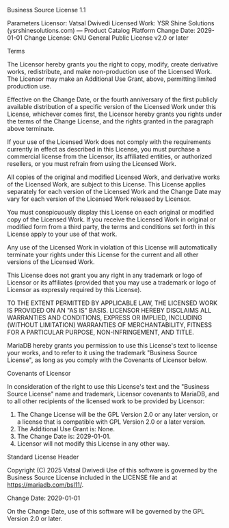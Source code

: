 Business Source License 1.1

Parameters
Licensor: Vatsal Dwivedi
Licensed Work: YSR Shine Solutions (ysrshinesolutions.com) — Product Catalog Platform
Change Date: 2029-01-01
Change License: GNU General Public License v2.0 or later

Terms

The Licensor hereby grants you the right to copy, modify, create derivative works,
redistribute, and make non-production use of the Licensed Work. The Licensor may
make an Additional Use Grant, above, permitting limited production use.

Effective on the Change Date, or the fourth anniversary of the first publicly
available distribution of a specific version of the Licensed Work under this License,
whichever comes first, the Licensor hereby grants you rights under the terms of the
Change License, and the rights granted in the paragraph above terminate.

If your use of the Licensed Work does not comply with the requirements currently in
effect as described in this License, you must purchase a commercial license from the
Licensor, its affiliated entities, or authorized resellers, or you must refrain from
using the Licensed Work.

All copies of the original and modified Licensed Work, and derivative works of the
Licensed Work, are subject to this License. This License applies separately for each
version of the Licensed Work and the Change Date may vary for each version of the
Licensed Work released by Licensor.

You must conspicuously display this License on each original or modified copy of the
Licensed Work. If you receive the Licensed Work in original or modified form from a
third party, the terms and conditions set forth in this License apply to your use of
that work.

Any use of the Licensed Work in violation of this License will automatically terminate
your rights under this License for the current and all other versions of the Licensed Work.

This License does not grant you any right in any trademark or logo of Licensor or its
affiliates (provided that you may use a trademark or logo of Licensor as expressly
required by this License).

TO THE EXTENT PERMITTED BY APPLICABLE LAW, THE LICENSED WORK IS PROVIDED ON AN "AS IS"
BASIS. LICENSOR HEREBY DISCLAIMS ALL WARRANTIES AND CONDITIONS, EXPRESS OR IMPLIED,
INCLUDING (WITHOUT LIMITATION) WARRANTIES OF MERCHANTABILITY, FITNESS FOR A PARTICULAR
PURPOSE, NON-INFRINGEMENT, AND TITLE.

MariaDB hereby grants you permission to use this License's text to license your works,
and to refer to it using the trademark "Business Source License", as long as you comply
with the Covenants of Licensor below.

Covenants of Licensor

In consideration of the right to use this License's text and the "Business Source License"
name and trademark, Licensor covenants to MariaDB, and to all other recipients of the
licensed work to be provided by Licensor:

1. The Change License will be the GPL Version 2.0 or any later version, or a license
   that is compatible with GPL Version 2.0 or a later version.
2. The Additional Use Grant is: None.
3. The Change Date is: 2029-01-01.
4. Licensor will not modify this License in any other way.

Standard License Header

Copyright (C) 2025 Vatsal Dwivedi
Use of this software is governed by the Business Source License included in the LICENSE file
and at https://mariadb.com/bsl11/.

Change Date: 2029-01-01

On the Change Date, use of this software will be governed by the GPL Version 2.0 or later.
